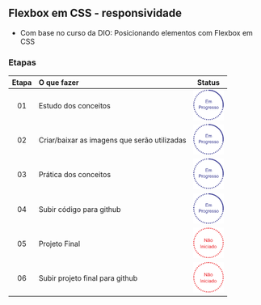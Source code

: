 ## Flexbox em CSS - responsividade
 - Com base no curso da DIO: Posicionando elementos com Flexbox em CSS  

### Etapas
|Etapa | O que fazer     | Status |
|:----:|:-----------------|:------:|
|  01  | Estudo dos conceitos  |<img src="img/em_processo.png" alt="Em processo" width="60" height="60"/>|
|  02  | Criar/baixar as imagens que serão utilizadas |<img src="img/em_processo.png" alt="0k" width="60" height="60"/>|
|  03  | Prática dos conceitos|<img src="img/em_processo.png" alt="Em processo" width="60" height="60"/>|
|  04  | Subir código para github |<img src="img/em_processo.png" alt="Em processo" width="60" height="60"/>|
|  05  | Projeto Final            |<img src="img/nao_iniciado.png" alt="Não iniciado" width="60" height="60"/>|
|  06  | Subir projeto final para github |<img src="img/nao_iniciado.png" alt="Não Iniciado" width="60" height="60"/>